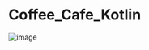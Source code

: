 # Coffee_Cafe_Kotlin

![image](https://user-images.githubusercontent.com/57281589/167158973-4f007eca-3897-4c77-8bf0-fc565b979ca2.png)
